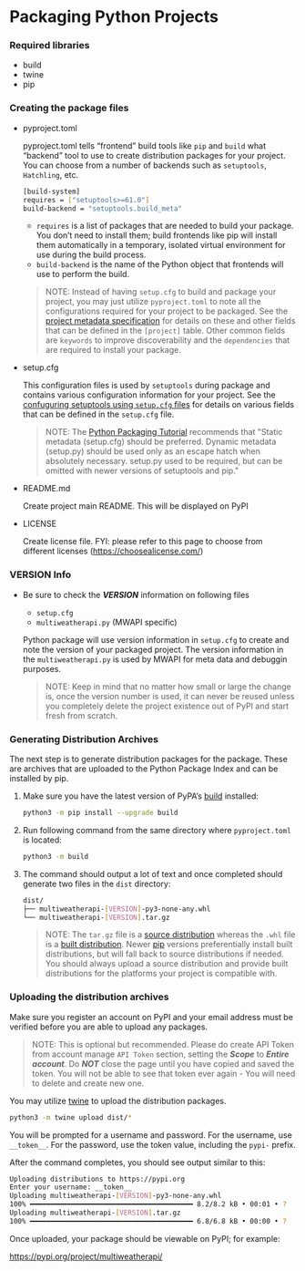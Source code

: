 # Packaging Python Projects

### Required libraries

- build
- twine
- pip

### Creating the package files

- pyproject.toml

  pyproject.toml tells “frontend” build tools like `pip` and `build` what “backend” tool to use to create distribution packages for your project. You can choose from a number of backends such as `setuptools`, `Hatchling`, etc.

  ```bash
  [build-system]
  requires = ["setuptools>=61.0"]
  build-backend = "setuptools.build_meta"
  ```

  - `requires` is a list of packages that are needed to build your package. You don’t need to install them; build frontends like pip will install them automatically in a temporary, isolated virtual environment for use during the build process.
  - `build-backend` is the name of the Python object that frontends will use to perform the build.

  > NOTE: Instead of having `setup.cfg` to build and package your project, you may just utilize `pyproject.toml` to note all the configurations required for your project to be packaged. See the  [project metadata specification](https://packaging.python.org/en/latest/specifications/declaring-project-metadata/#declaring-project-metadata) for details on these and other fields that can be defined in the `[project]` table. Other common fields are `keywords` to improve discoverability and the `dependencies` that are required to install your package.

- setup.cfg

  This configuration files is used by `setuptools` during package and contains various configuration information for your project. See the [confuguring setuptools using `setup.cfg` files](https://setuptools.pypa.io/en/latest/userguide/declarative_config.html) for details on various fields that can be defined in the `setup.cfg` file.

  > NOTE: The [Python Packaging Tutorial](https://packaging.python.org/tutorials/packaging-projects/) recommends that "Static metadata (setup.cfg) should be preferred.  Dynamic metadata (setup.py) should be used only as an escape hatch when  absolutely necessary. setup.py used to be required, but can be omitted  with newer versions of setuptools and pip."

- README.md

  Create project main README. This will be displayed on PyPI

- LICENSE

  Create license file. FYI: please refer to this page to choose from different licenses (https://choosealicense.com/)

### VERSION Info

- Be sure to check the ***VERSION*** information on following files

  - `setup.cfg` 
  - `multiweatherapi.py` (MWAPI specific)

  Python package will use version information in `setup.cfg` to create and note the version of your packaged project. The version information in the `multiweatherapi.py` is used by MWAPI for meta data and debuggin purposes.

  > NOTE: Keep in mind that no matter how small or large the change is, once the version number is used, it can never be reused unless you completely delete the project existence out of PyPI and start fresh from scratch.

### Generating Distribution Archives

The next step is to generate distribution packages for the package. These are archives that are uploaded to the Python Package Index and can be installed by pip.

1. Make sure you have the latest version of PyPA’s [build](https://packaging.python.org/en/latest/key_projects/#build) installed:

   ```bash
   python3 -m pip install --upgrade build
   ```

2. Run following command from the same directory where `pyproject.toml` is located:

   ```bash
   python3 -m build
   ```

3. The command should output a lot of text and once completed should generate two files in the `dist` directory:

   ```bash
   dist/
   ├── multiweatherapi-[VERSION]-py3-none-any.whl
   └── multiweatherapi-[VERSION].tar.gz
   ```

   > NOTE: The `tar.gz` file is a [source distribution](https://packaging.python.org/en/latest/glossary/#term-Source-Distribution-or-sdist) whereas the `.whl` file is a [built distribution](https://packaging.python.org/en/latest/glossary/#term-Built-Distribution). Newer [pip](https://packaging.python.org/en/latest/key_projects/#pip) versions preferentially install built distributions, but will fall back to source distributions if needed. You should always upload a source distribution and provide built distributions for the platforms your project is compatible with.

### Uploading the distribution archives

Make sure you register an account on PyPI and your email address must be verified before you are able to upload any packages.

> NOTE: This is optional but recommended. Please do create API Token from account manage `API Token` section, setting the ***Scope*** to ***Entire account***. Do ***NOT*** close the page until you have copied and saved the token. You will not be able to see that token ever again - You will need to delete and create new one.

You may utilize [twine](https://packaging.python.org/en/latest/key_projects/#twine) to upload the distribution packages.

```bash
python3 -m twine upload dist/*
```

You will be prompted for a username and password. For the username, use `__token__`. For the password, use the token value, including the `pypi-` prefix.

After the command completes, you should see output similar to this:

```bash
Uploading distributions to https://pypi.org
Enter your username: __token__
Uploading multiweatherapi-[VERSION]-py3-none-any.whl
100% ━━━━━━━━━━━━━━━━━━━━━━━━━━━━━━━━━━━━━━━━ 8.2/8.2 kB • 00:01 • ?
Uploading multiweatherapi-[VERSION].tar.gz
100% ━━━━━━━━━━━━━━━━━━━━━━━━━━━━━━━━━━━━━━━━ 6.8/6.8 kB • 00:00 • ?
```

Once uploaded, your package should be viewable on PyPI; for example:

https://pypi.org/project/multiweatherapi/